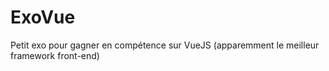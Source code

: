 # ExoVue
Petit exo pour gagner en compétence sur VueJS (apparemment le meilleur framework front-end)
